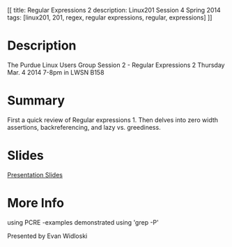 [[
title: Regular Expressions 2
description: Linux201 Session 4 Spring 2014
tags: [linux201, 201, regex, regular expressions, regular, expressions]
]]

# Description
The Purdue Linux Users Group Session 2 - Regular Expressions 2 Thursday Mar. 4 2014 7-8pm in LWSN B158

# Summary
First a quick review of Regular expressions 1. Then delves into zero width assertions, backreferencing, and lazy vs. greediness.

# Slides
[Presentation Slides](Linux201-2014-regex2.odp)

# More Info
using PCRE -examples demonstrated using 'grep -P'

Presented by Evan Widloski
